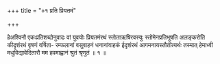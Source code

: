 +++
title = "०१ प्रति प्रियतमं"

+++

हेअश्विनौ एकःप्रतिशब्दोनुवादः वां युवयोः प्रियतमंरथं स्तोताऋषिरवस्युः स्तोमेनप्रतिभूषति अलङ्करोति कीदृशंरथं वृषणं वर्षिता- रम्फलानां वसुवाहनं धनानांवाहकं ईदृशंरथं आगमनायस्तौतीत्यर्थः तस्मात् हेमाध्वी मधुविद्यावेदितारौ मम हवमाह्वानं श्रुतं श्रृणुतं ॥ १ ॥